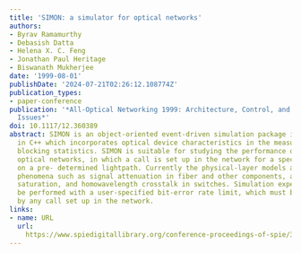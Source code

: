 ```yaml
---
title: 'SIMON: a simulator for optical networks'
authors:
- Byrav Ramamurthy
- Debasish Datta
- Helena X. C. Feng
- Jonathan Paul Heritage
- Biswanath Mukherjee
date: '1999-08-01'
publishDate: '2024-07-21T02:26:12.108774Z'
publication_types:
- paper-conference
publication: '*All-Optical Networking 1999: Architecture, Control, and Management
  Issues*'
doi: 10.1117/12.360389
abstract: SIMON is an object-oriented event-driven simulation package implemented
  in C++ which incorporates optical device characteristics in the measurement of network-level
  blocking statistics. SIMON is suitable for studying the performance of large wavelength-routed
  optical networks, in which a call is set up in the network for a specific duration
  on a pre- determined lightpath. Currently the physical-layer models allow for modeling
  phenomena such as signal attenuation in fiber and other components, amplifier gain
  saturation, and homowavelength crosstalk in switches. Simulation experiments can
  be performed with a user-specified bit-error rate limit, which must be satisfied
  by any call set up in the network.
links:
- name: URL
  url: 
    https://www.spiedigitallibrary.org/conference-proceedings-of-spie/3843/0000/SIMON-a-simulator-for-optical-networks/10.1117/12.360389.full
---
```

